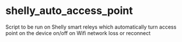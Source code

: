 # shelly_auto_access_point
Script to be run on Shelly smart releys which automatically turn access point on the device on/off on Wifi network loss or reconnect
